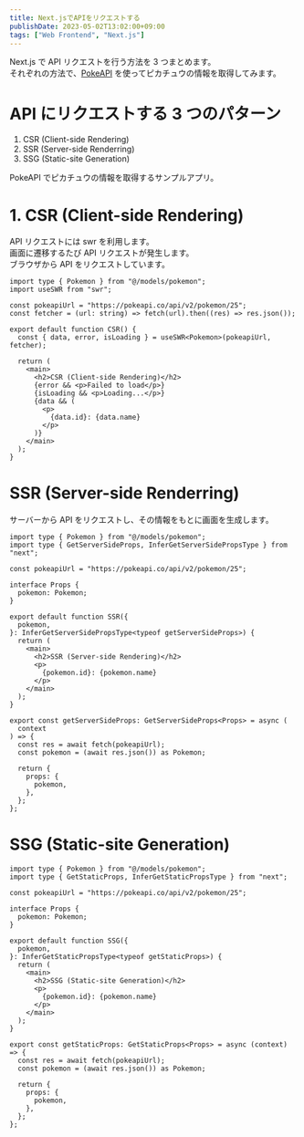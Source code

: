 ```yaml
---
title: Next.jsでAPIをリクエストする
publishDate: 2023-05-02T13:02:00+09:00
tags: ["Web Frontend", "Next.js"]
---
```


Next.js で API リクエストを行う方法を 3 つまとめます。  
それぞれの方法で、[PokeAPI](https://pokeapi.co/) を使ってピカチュウの情報を取得してみます。

# API にリクエストする 3 つのパターン

1. CSR (Client-side Rendering)
2. SSR (Server-side Renderring)
3. SSG (Static-site Generation)

PokeAPI でピカチュウの情報を取得するサンプルアプリ。

# 1. CSR (Client-side Rendering)

API リクエストには swr を利用します。  
画面に遷移するたび API リクエストが発生します。  
ブラウザから API をリクエストしています。

```tsx
import type { Pokemon } from "@/models/pokemon";
import useSWR from "swr";

const pokeapiUrl = "https://pokeapi.co/api/v2/pokemon/25";
const fetcher = (url: string) => fetch(url).then((res) => res.json());

export default function CSR() {
  const { data, error, isLoading } = useSWR<Pokemon>(pokeapiUrl, fetcher);

  return (
    <main>
      <h2>CSR (Client-side Rendering)</h2>
      {error && <p>Failed to load</p>}
      {isLoading && <p>Loading...</p>}
      {data && (
        <p>
          {data.id}: {data.name}
        </p>
      )}
    </main>
  );
}
```

# SSR (Server-side Renderring)

サーバーから API をリクエストし、その情報をもとに画面を生成します。

```tsx
import type { Pokemon } from "@/models/pokemon";
import type { GetServerSideProps, InferGetServerSidePropsType } from "next";

const pokeapiUrl = "https://pokeapi.co/api/v2/pokemon/25";

interface Props {
  pokemon: Pokemon;
}

export default function SSR({
  pokemon,
}: InferGetServerSidePropsType<typeof getServerSideProps>) {
  return (
    <main>
      <h2>SSR (Server-side Rendering)</h2>
      <p>
        {pokemon.id}: {pokemon.name}
      </p>
    </main>
  );
}

export const getServerSideProps: GetServerSideProps<Props> = async (
  context
) => {
  const res = await fetch(pokeapiUrl);
  const pokemon = (await res.json()) as Pokemon;

  return {
    props: {
      pokemon,
    },
  };
};
```

# SSG (Static-site Generation)

```tsx
import type { Pokemon } from "@/models/pokemon";
import type { GetStaticProps, InferGetStaticPropsType } from "next";

const pokeapiUrl = "https://pokeapi.co/api/v2/pokemon/25";

interface Props {
  pokemon: Pokemon;
}

export default function SSG({
  pokemon,
}: InferGetStaticPropsType<typeof getStaticProps>) {
  return (
    <main>
      <h2>SSG (Static-site Generation)</h2>
      <p>
        {pokemon.id}: {pokemon.name}
      </p>
    </main>
  );
}

export const getStaticProps: GetStaticProps<Props> = async (context) => {
  const res = await fetch(pokeapiUrl);
  const pokemon = (await res.json()) as Pokemon;

  return {
    props: {
      pokemon,
    },
  };
};
```
